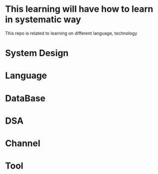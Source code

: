# This learning will have how to learn in systematic way
This repo is related to learning on different language, technology

# System Design

# Language

# DataBase

# DSA

# Channel

# Tool


